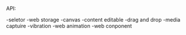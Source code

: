 API:

-seletor
-web storage
-canvas
-content editable
-drag and drop
-media captuire
-vibration
-web animation
-web conponent 